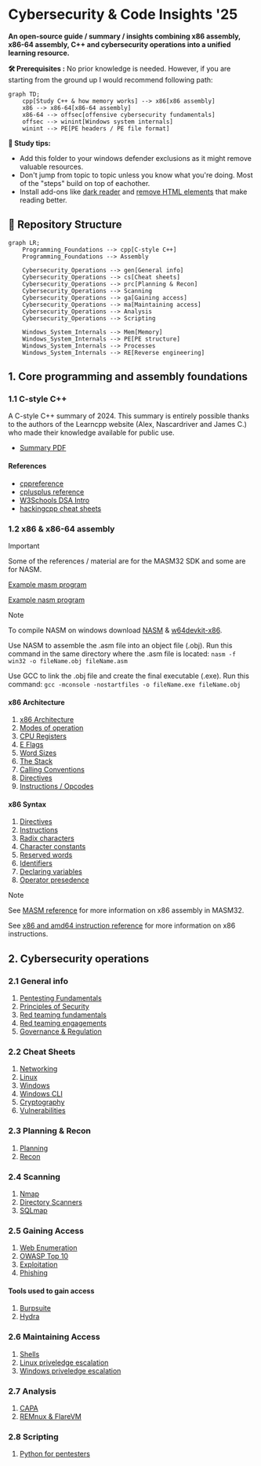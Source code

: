 # Cybersecurity & Code Insights '25

**An open-source guide / summary / insights combining x86 assembly, x86-64 assembly, C++ and cybersecurity operations into a unified learning resource.**

**🛠 Prerequisites :** 
No prior knowledge is needed. However, if you are starting from the ground up I would recommend following path:


```mermaid
graph TD;
	cpp[Study C++ & how memory works] --> x86[x86 assembly]
	x86 --> x86-64[x86-64 assembly]
	x86-64 --> offsec[offensive cybersecurity fundamentals]
	offsec --> winint[Windows system internals]
	winint --> PE[PE headers / PE file format]
```


**📖 Study tips:**
- Add this folder to your windows defender exclusions as it might remove valuable resources.
- Don't jump from topic to topic unless you know what you're doing. Most of the "steps" build on top of eachother.
- Install add-ons like [dark reader](https://darkreader.org/) and [remove HTML elements](https://chromewebstore.google.com/detail/remove-html-elements/enegojdnkeicfoiknhfjaedhlckeahmf?hl=en&pli=1) that make reading better.

## 📂 Repository Structure
```mermaid
graph LR;
	Programming_Foundations --> cpp[C-style C++]
	Programming_Foundations --> Assembly
	
    Cybersecurity_Operations --> gen[General info]
    Cybersecurity_Operations --> cs[Cheat sheets]
    Cybersecurity_Operations --> prc[Planning & Recon]
    Cybersecurity_Operations --> Scanning
    Cybersecurity_Operations --> ga[Gaining access]
    Cybersecurity_Operations --> ma[Maintaining access]
    Cybersecurity_Operations --> Analysis
    Cybersecurity_Operations --> Scripting

    Windows_System_Internals --> Mem[Memory]
    Windows_System_Internals --> PE[PE structure]
    Windows_System_Internals --> Processes
    Windows_System_Internals --> RE[Reverse engineering]
```


## 1. Core programming and assembly foundations
### 1.1 C-style C++
A C-style C++ summary of 2024. This summary is entirely possible thanks to the authors of the Learncpp website (Alex, Nascardriver and James C.) who made their knowledge available for public use.

- [Summary PDF](/Programming_Foundations/Cpp/C-Style_CPP_24.pdf)

#### References
- [cppreference](https://en.cppreference.com/w/)
- [cplusplus reference](https://cplusplus.com/reference/)
- [W3Schools DSA Intro](https://www.w3schools.com/dsa/dsa_intro.php)
- [hackingcpp cheat sheets](https://hackingcpp.com/cpp/cheat_sheets.html)


### 1.2 x86 & x86-64 assembly
> [!IMPORTANT]
> Some of the references / material are for the MASM32 SDK and some are for NASM.
>
> [Example masm program](/Programming_Foundations/Assembly/Examples/hello_world.asm)
>
> [Example nasm program](/Programming_Foundations/Assembly/Examples/hello_world_nasm.asm)

> [!NOTE]
> To compile NASM on windows download [NASM](https://www.nasm.us/) & [w64devkit-x86](https://github.com/skeeto/w64devkit/releases/tag/v2.0.0).
> 
> Use NASM to assemble the .asm file into an object file (.obj). Run this command in the same directory where the .asm file is located:
> ```nasm -f win32 -o fileName.obj fileName.asm```
>
> Use GCC to link the .obj file and create the final executable (.exe). Run this command:
> ```gcc -mconsole -nostartfiles -o fileName.exe fileName.obj```

#### x86 Architecture
1. [x86 Architecture](/Programming_Foundations/Assembly/Architecture/Architecture.md)
2. [Modes of operation](/Programming_Foundations/Assembly/Architecture/Operating_Modes.md)
3. [CPU Registers](/Programming_Foundations/Assembly/Architecture/CPU_Registers.md)
4. [E Flags](/Programming_Foundations/Assembly/Architecture/E_Flags.md)
5. [Word Sizes](/Programming_Foundations/Assembly/Architecture/Sizes.md)
6. [The Stack](/Programming_Foundations/Assembly/Architecture/Call_Stack.md)
7. [Calling Conventions](/Programming_Foundations/Assembly/Architecture/Calling_Conventions.md)
8. [Directives](/Programming_Foundations/Assembly/Architecture/Directives.md)
9.  [Instructions / Opcodes](/Programming_Foundations/Assembly/Architecture/Instructions.md)

#### x86 Syntax
1. [Directives](/Programming_Foundations/Assembly/Architecture/Directives.md)
2. [Instructions](/Programming_Foundations/Assembly/Architecture/Instructions.md)
3. [Radix characters](/Programming_Foundations/Assembly/Architecture/Radix_Chars.md)
4. [Character constants](/Programming_Foundations/Assembly/Architecture/Character_Constants.md)
5. [Reserved words](/Programming_Foundations/Assembly/Architecture/Reserved_words.md)
6. [Identifiers](/Programming_Foundations/Assembly/Architecture/Identifiers.md)
7. [Declaring variables](/Programming_Foundations/Assembly/Architecture/Declaring_Variables.md)
8. [Operator presedence](/Programming_Foundations/Assembly/Architecture/Operator_Presedence.md)

> [!NOTE]
> See [MASM reference](https://learn.microsoft.com/en-us/cpp/assembler/masm/microsoft-macro-assembler-reference?view=msvc-170) for more information on x86 assembly in MASM32.
>
> See [x86 and amd64 instruction reference](https://www.felixcloutier.com/x86/) for more information on x86 instructions.


## 2. Cybersecurity operations
### 2.1 General info
1. [Pentesting Fundamentals](/Cybersecurity_Operations/General/PentestingFundamentals.md)
2. [Principles of Security](/Cybersecurity_Operations/General/SecurityPrinciples.md)
3. [Red teaming fundamentals](/Cybersecurity_Operations/General/RTFundamentals.md)
4. [Red teaming engagements](/Cybersecurity_Operations/General/RTEngagements)
5. [Governance & Regulation](/Cybersecurity_Operations/General/Governance%26Regulation.md)


### 2.2 Cheat Sheets
1. [Networking](/Cybersecurity_Operations/Cheat%20Sheets/Networking.md)
2. [Linux](/Cybersecurity_Operations/Cheat%20Sheets/Linux.md)
3. [Windows](/Cybersecurity_Operations/Cheat%20Sheets/Windows.md)
4. [Windows CLI](/Cybersecurity_Operations/Cheat%20Sheets/WindowsCLI.md)
5. [Cryptography](/Cybersecurity_Operations/Cheat%20Sheets/Cryptography.md)
6. [Vulnerabilities](/Cybersecurity_Operations/Cheat%20Sheets/Vulnerabilities.md)


### 2.3 Planning & Recon
1. [Planning](/Cybersecurity_Operations/Planning%20%26%20Recon/Planning.md)
2. [Recon](/Cybersecurity_Operations/Planning%20%26%20Recon/Recon.md)


### 2.4 Scanning
1. [Nmap](/Cybersecurity_Operations/Scanning/Nmap.md)
2. [Directory Scanners](/Cybersecurity_Operations/Scanning/DirectoryScanners.md)
3. [SQLmap](/Cybersecurity_Operations/Scanning/SQLmap.md)


### 2.5 Gaining Access
1. [Web Enumeration](/Cybersecurity_Operations/Gaining%20Access/WebEnum.md)
2. [OWASP Top 10](/Cybersecurity_Operations/Gaining%20Access/OWASP10.md)
3. [Exploitation](/Cybersecurity_Operations/Gaining%20Access/Exploitation.md)
4. [Phishing](/Cybersecurity_Operations/Gaining%20Access/Phishing.md)

#### Tools used to gain access
1. [Burpsuite](/Cybersecurity_Operations/Gaining%20Access/Burpsuite.md)
2. [Hydra](/Cybersecurity_Operations/Gaining%20Access/Hydra.md)


### 2.6 Maintaining Access
1. [Shells](/Cybersecurity_Operations/Maintaining%20Access/Shells.md)
2. [Linux priveledge escalation](/Cybersecurity_Operations/Maintaining%20Access/LinPrivesc.md)
3. [Windows priveledge escalation](/Cybersecurity_Operations/Maintaining%20Access/WinPrivesc.md)


### 2.7 Analysis
1. [CAPA](/Analysis/CAPA.md)
2. [REMnux & FlareVM](/Cybersecurity_Operations/Analysis/REMnux&FlareVM.md)


### 2.8 Scripting
1. [Python for pentesters](/Cybersecurity_Operations/Scripting/PythonForPentesters.md)
